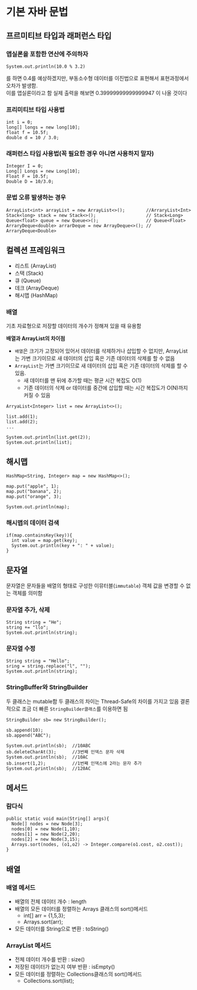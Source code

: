 # 기본 자바 문법

## 프르미티브 타입과 래퍼런스 타입

### 앱실론을 포함한 연산에 주의하자
```
System.out.println(10.0 % 3.2)
```
를 하면 0.4를 예상하겠지만, 부동소수형 데이터를 이진법으로 표현해서 표현과정에서 오차가 발생함. 
<br/>이를 앱실론이라고 함
실제 출력을 해보면 0.39999999999999947 이 나올 것이다

### 프리미티브 타입 사용법
```
int i = 0;
long[] longs = new long[10];
float f = 10.5f;
double d = 10 / 3.0;
```

### 래퍼런스 타입 사용법(꼭 필요한 경우 아니면 사용하지 말자)
```
Integer I = 0;
Long[] Longs = new Long[10];
Float F = 10.5f;
Double D = 10/3.0;
```

### 문법 오류 발생하는 경우
```
ArrayList<int> arrayList = new ArrayList<>();        //ArraryList<Int>
Stack<long> stack = new Stack<>();                   // Stack<Long>
Queue<float> queue = new Queue<>();                  // Queue<Float>
ArraryDeque<double> arrarDeque = new ArrayDeque<>(); // ArraryDeque<Double>
```

## 컬렉션 프레임워크
- 리스트 (ArrayList)
- 스택 (Stack)
- 큐 (Queue)
- 데크 (ArrayDeque)
- 해시맵  (HashMap)

### 배열
기초 자료형으로 저장할 데이터의 개수가 정해져 있을 때 유용함

**배열과 ArrayList의 차이점** <br/>
- `배열`은 크기가 고정되어 있어서 데이터를 삭제하거나 삽입할 수 없지만, ArrayList는 가변 크기이므로 새 데이터의 삽입 혹은 기존 데이터의 삭제를 할 수 없음
- `ArrayList`는 가변 크기이므로 새 데이터의 삽입 혹은 기존 데이터의 삭제를 할 수 있음.
  - 새 데이터를 맨 뒤에 추가할 때는 평균 시간 복잡도 O(1)
  - 기존 데이터의 삭제 or 데이터를 중간에 삽입할 때는 시간 복잡도가 O(N)까지 커질 수 있음

```
ArryaList<Integer> list = new ArrayList<>();

list.add(1);
list.add(2);
...

System.out.println(list.get(2));
System.out.println(list);

```

## 해시맵
```
HashMap<String, Integer> map = new HashMap<>();

map.put("apple", 1);
map.put("banana", 2);
map.put("orange", 3);

System.out.println(map);
```

### 해시맵의 데이터 검색

```
if(map.containsKey(key)){
  int value = map.get(key);
  System.out.println(key + ": " + value);
}
```

## 문자열
문자열은 문자들을 배열의 형태로 구성한 이뮤터블(`immutable`) 객체
값을 변경할 수 없는 객체를 의미함

### 문자열 추가, 삭제
```
String string = "He";
string += "llo";
System.out.println(string);
```

### 문자열 수정
```
String string = "Hello";
sring = string.replace("l", "");
System.out.println(string);
```

### StringBuffer와 StringBuilder
두 클래스는 mutable함
두 클래스의 차이는 Thread-Safe의 차이를 가지고 있음
결론적으로 조금 더 빠른 `StringBuilder클래스`를 이용하면 됨
```
StringBuilder sb= new StringBuilder();

sb.append(10);
sb.append("ABC");

System.out.println(sb);  //10ABC
sb.deleteCharAt(3);      //3번째 인덱스 문자 삭제
System.out.println(sb);  //10AC
sb.insert(1,2);          //1번째 인덱스에 2라는 문자 추가
System.out.println(sb);  //120AC
```

## 메서드

### 람다식
```
public static void main(String[] args){
  Node[] nodes = new Node[3];
  nodes[0] = new Node(1,10);
  nodes[1] = new Node(2,20);
  nodes[2] = new Node(3,15);
  Arrays.sort(nodes, (o1,o2) -> Integer.compare(o1.cost, o2.cost));
}
```

## 배열

### 배열 메서드
- 배열의 전체 데이터 개수 : length
- 배열의 모든 데이터를 정렬하는 Arrays 클래스의 sort()메서드
  - int[] arr = {1,5,3};
  - Arrays.sort(arr);
- 모든 데이터를 String으로 변환 :  toString()

### ArrayList 메서드
- 전체 데이터 개수를 반환 : size()
- 저장된 데이터가 없는지 여부 반환 : isEmpty()
- 모든 데이터를 정렬하는 Collections클래스의 sort()메서드
  - Collections.sort(list);






